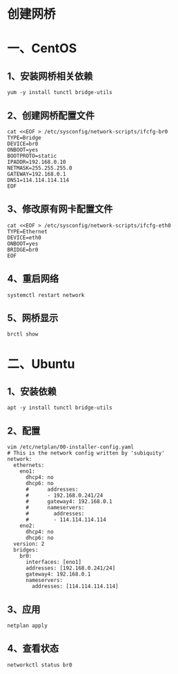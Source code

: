 # 创建网桥

# 一、CentOS

## 1、安装网桥相关依赖

```
yum -y install tunctl bridge-utils
```

## 2、创建网桥配置文件

```
cat <<EOF > /etc/sysconfig/network-scripts/ifcfg-br0
TYPE=Bridge
DEVICE=br0
ONBOOT=yes
BOOTPROTO=static
IPADDR=192.168.0.10
NETMASK=255.255.255.0
GATEWAY=192.168.0.1
DNS1=114.114.114.114
EOF
```

## 3、修改原有网卡配置文件

```
cat <<EOF > /etc/sysconfig/network-scripts/ifcfg-eth0
TYPE=Ethernet
DEVICE=eth0
ONBOOT=yes
BRIDGE=br0           
EOF
```

## 4、重启网络

```
systemctl restart network
```

## 5、网桥显示

```
brctl show
```

# 二、Ubuntu

## 1、安装依赖

```
apt -y install tunctl bridge-utils
```

## 2、配置

```
vim /etc/netplan/00-installer-config.yaml
# This is the network config written by 'subiquity'
network:
  ethernets:
    eno1:
      dhcp4: no
      dhcp6: no
      #      addresses:
      #      - 192.168.0.241/24
      #      gateway4: 192.168.0.1
      #      nameservers:
      #        addresses:
      #        - 114.114.114.114
    eno2:
      dhcp4: no
      dhcp6: no
  version: 2
  bridges:
    br0:
      interfaces: [eno1]
      addresses: [192.168.0.241/24]
      gateway4: 192.168.0.1
      nameservers:
        addresses: [114.114.114.114]
```

## 3、应用

```
netplan apply
```

## 4、查看状态

```
networkctl status br0
```


